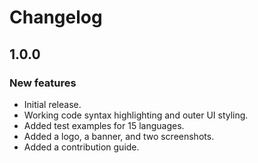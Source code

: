 # Changelog

## 1.0.0

### New features

- Initial release.
- Working code syntax highlighting and outer UI styling.
- Added test examples for 15 languages.
- Added a logo, a banner, and two screenshots.
- Added a contribution guide.
